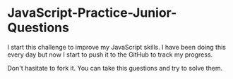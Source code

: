 # JavaScript-Practice-Junior-Questions

I start this challenge to improve my JavaScript skills. I have been doing this every day but now I start to push it to the GitHub to track my progress.

Don't hasitate to fork it. You can take this guestions and try to solve them.
